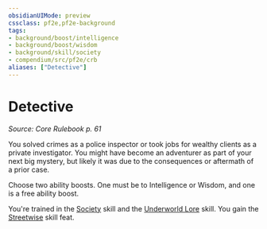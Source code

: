 ```yaml
---
obsidianUIMode: preview
cssclass: pf2e,pf2e-background
tags:
- background/boost/intelligence
- background/boost/wisdom
- background/skill/society
- compendium/src/pf2e/crb
aliases: ["Detective"]
---
```

# Detective
*Source: Core Rulebook p. 61*  

You solved crimes as a police inspector or took jobs for wealthy clients as a private investigator. You might have become an adventurer as part of your next big mystery, but likely it was due to the consequences or aftermath of a prior case.

Choose two ability boosts. One must be to Intelligence or Wisdom, and one is a free ability boost.

You're trained in the [Society](compendium/skills.md#Society) skill and the [Underworld Lore](compendium/skills.md#Lore) skill. You gain the [Streetwise](compendium/feats/streetwise.md) skill feat.